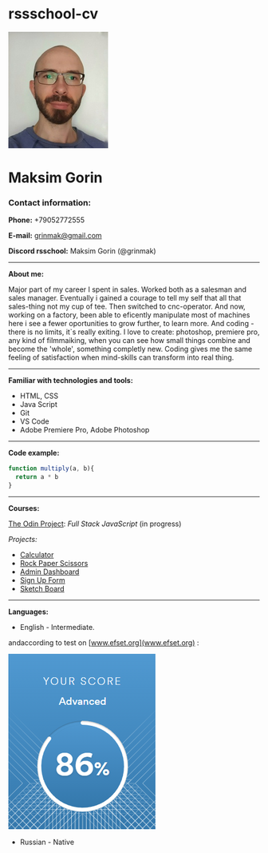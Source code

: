 # rssschool-cv

![Mega Selfy](selfy1.jpeg)

# Maksim Gorin
### **Contact information:**
**Phone:** +79052772555

**E-mail:** grinmak@gmail.com

**Discord rsschool:** Maksim Gorin (@grinmak)

---

**About me:**

Major part of my career I spent in sales. Worked both as a salesman and sales manager. Eventually i gained a courage to tell my self that all that sales-thing not my cup of tee. Then switched to cnc-operator. And now, working on a factory, been able to eficently manipulate most of machines here i see a fewer oportunities to grow further, to learn more. And coding - there is no limits, it`s really exiting. I love to create: photoshop, premiere pro, any kind of filmmaiking, when you can see how small things combine and become  the 'whole', something completly new. Coding gives me the same feeling of satisfaction when mind-skills can transform into real thing.

---

**Familiar with technologies and tools:**

* HTML, CSS
* Java Script
* Git
* VS Code
* Adobe Premiere Pro, Adobe Photoshop

---

**Code example:**
```javascript
function multiply(a, b){
  return a * b
}
```

---

**Courses:**

[The Odin Project](https://www.theodinproject.com/): *Full Stack JavaScript* (in progress)

*Projects:*
  * [Calculator](https://github.com/Grinmak/project_calculator)
  * [Rock Paper Scissors](https://github.com/Grinmak/project_rock_paper_scissors)
  * [Admin Dashboard](https://github.com/Grinmak/project_admin_dashboard)
  * [Sign Up Form](https://github.com/Grinmak/project_sign-up_form)
  * [Sketch Board](https://github.com/Grinmak/project_etch_a_sketch)


---

**Languages:**


* English - Intermediate.

andaccording to test on [www.efset.org](www.efset.org) :

![score result](/score_img/main_score.png)

* Russian - Native
